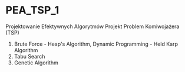 # PEA_TSP_1
Projektowanie Efektywnych Algorytmów Projekt Problem Komiwojażera (TSP)

1. Brute Force - Heap's Algorithm, Dynamic Programming - Held Karp Algorithm
2. Tabu Search
3. Genetic Algorithm
